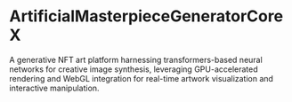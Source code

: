 # ArtificialMasterpieceGeneratorCoreX
A generative NFT art platform harnessing transformers-based neural networks for creative image synthesis, leveraging GPU-accelerated rendering and WebGL integration for real-time artwork visualization and interactive manipulation.
